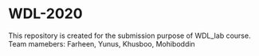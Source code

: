 # WDL-2020
This repository is created for the submission purpose of WDL_lab course. Team mamebers: Farheen, Yunus, Khusboo, Mohiboddin
